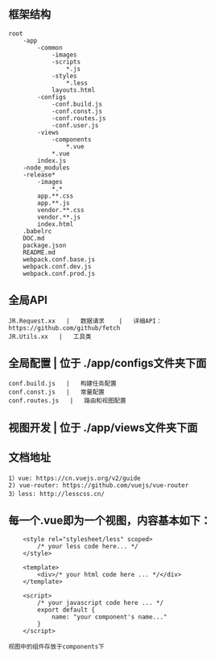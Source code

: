 ## 框架结构
    root
        -app
            -common
                -images
                -scripts
                    *.js
                -styles
                    *.less
                layouts.html
            -configs
                -conf.build.js
                -conf.const.js
                -conf.routes.js
                -conf.user.js
            -views
                -components
                    *.vue
                *.vue
            index.js
        -node_modules
        -release*
            -images
                *.*
            app.**.css
            app.**.js
            vendor.**.css
            vendor.**.js
            index.html
        .babelrc
        DOC.md
        package.json
        README.md
        webpack.conf.base.js
        webpack.conf.dev.js
        webpack.conf.prod.js
        
## 全局API
    JR.Request.xx   |   数据请求    |   详细API：https://github.com/github/fetch
    JR.Utils.xx   |   工具类
    
## 全局配置 | 位于 ./app/configs文件夹下面
    conf.build.js   |   构建任务配置  
    conf.const.js   |   常量配置  
    conf.routes.js   |   路由和视图配置  
   
## 视图开发 | 位于 ./app/views文件夹下面
## 文档地址
    1）vue: https://cn.vuejs.org/v2/guide
    2) vue-router: https://github.com/vuejs/vue-router
    3）less: http://lesscss.cn/
## 每一个.vue即为一个视图，内容基本如下：
        <style rel="stylesheet/less" scoped>
            /* your less code here... */
        </style>
        
        <template>
            <div>/* your html code here ... */</div>
        </template>
        
        <script>
            /* your javascript code here ... */
            export default {
                name: "your component's name..."
            }
        </script>
     
    视图中的组件存放于components下
    